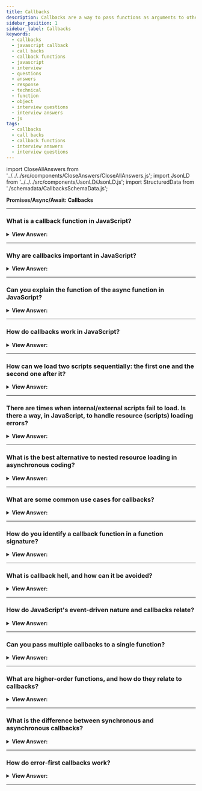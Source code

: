 ```yaml
---
title: Callbacks
description: Callbacks are a way to pass functions as arguments to other functions, and to return them as the result of the function. Pass your next frontend phone interview
sidebar_position: 1
sidebar_label: Callbacks
keywords:
  - callbacks
  - javascript callback
  - call backs
  - callback functions
  - javascript
  - interview
  - questions
  - answers
  - response
  - technical
  - function
  - object
  - interview questions
  - interview answers
  - js
tags:
  - callbacks
  - call backs
  - callback functions
  - interview answers
  - interview questions
---
```


import CloseAllAnswers from '../../../src/components/CloseAnswers/CloseAllAnswers.js';
import JsonLD from '../../../src/components/JsonLD/JsonLD.js';
import StructuredData from './schemadata/CallbacksSchemaData.js';

<JsonLD data={StructuredData} />

<head>
  <title>Callbacks | JavaScript Frontend Phone Interview Questions</title>
</head>

**Promises/Async/Await: Callbacks**

<CloseAllAnswers />

---

### What is a callback function in JavaScript?

<details>
  <summary><strong>View Answer:</strong></summary>
  <div>
  <div><strong>Interview Response:</strong> A callback function is a function passed as an argument to another function, which is invoked within the latter function, usually for asynchronous tasks or to customize behavior.
  </div><br />
  <div><strong className="codeExample">Code Example:</strong><br /><br />

  <div></div>

```javascript
function fetchData(callback) {
  // Simulating asynchronous data retrieval
  setTimeout(() => {
    const data = { name: "John Doe", age: 30 };
    callback(null, data); // Pass null as the error parameter and data as the result
  }, 2000);
}

function processData(error, result) {
  if (error) {
    console.log("Error:", error);
  } else {
    console.log("Data:", result);
  }
}

// Call fetchData and pass the processData function as a callback
fetchData(processData);
```

In the above example, we have a `fetchData` function that simulates fetching data asynchronously. It takes a callback function as a parameter. After a delay of 2000 milliseconds (2 seconds), it invokes the callback function, passing `null` as the error parameter and the retrieved data as the result.

The `processData` function is the callback function that handles the retrieved data or any potential error. If an error occurs (the `error` parameter is not `null`), it logs the error message. Otherwise, it logs the retrieved data.

Finally, we call the `fetchData` function and pass the `processData` function as the callback.

This example illustrates how callbacks can be used to handle asynchronous operations. The callback function is invoked when the asynchronous operation completes, allowing us to process the result or handle any errors that may have occurred.

  </div>
  </div>
</details>

---

### Why are callbacks important in JavaScript?

<details>
  <summary><strong>View Answer:</strong></summary>
  <div>
  <div><strong>Interview Response:</strong> Callbacks enable asynchronous operations, allowing code execution to continue while waiting for tasks like HTTP requests or timer events, ensuring a non-blocking and efficient code execution flow.
  </div>
  </div>
</details>

---

### Can you explain the function of the async function in JavaScript?

<details>
  <summary><strong>View Answer:</strong></summary>
  <div>
  <div><strong>Interview Response:</strong> An async function is a function declared with the async keyword, and the await keyword gets permitted within them. The async and await keywords enable asynchronous, promise-based behavior, avoiding the need to configure promise chains explicitly. Async functions may also get defined as expressions.
</div><br />
  <div><strong className="codeExample">Code Example:</strong><br /><br />

  <div></div>

```js
function resolveAfter2Seconds() {
  return new Promise((resolve) => {
    setTimeout(() => {
      resolve('resolved');
    }, 2000);
  });
}

async function asyncCall() {
  console.log('calling');
  const result = await resolveAfter2Seconds();
  console.log(result);
  // expected output: "resolved"
}

asyncCall();
```

  </div>
  </div>
</details>

---

### How do callbacks work in JavaScript?

<details>
  <summary><strong>View Answer:</strong></summary>
  <div>
  <div><strong>Interview Response:</strong> A callback is a function passed as an argument to another function, and a callback function can run after another function has finished. JavaScript functions execute in the sequence they get called, not in the defined sequence.

---

:::note
Functions running in parallel with other functions are called asynchronous.
:::

</div>
  </div>
</details>

---

### How can we load two scripts sequentially: the first one and the second one after it?

<details>
  <summary><strong>View Answer:</strong></summary>
  <div>
  <div><strong>Interview Response:</strong> The natural solution would be to put the second script call inside the callback. Nesting the callback helps control the flow of the script loads. After the external script is complete, the callback initiates the inner one.
</div><br />
  <div><strong className="codeExample">Code Example:</strong><br /><br />

  <div></div>

```js
loadScript('/my/script.js', function (script) {
  console.log(`Cool, the ${script.src} is loaded, let's load one more`);

  loadScript('/my/script2.js', function (script) {
    console.log(`Cool, the second script is loaded`);
  });
});
```

  </div>
  </div>
</details>

---

### There are times when internal/external scripts fail to load. Is there a way, in JavaScript, to handle resource (scripts) loading errors?

<details>
  <summary><strong>View Answer:</strong></summary>
  <div>
  <div><strong>Interview Response:</strong> Yes, script loading errors get handled in a callback with the script.onerror event handler.
</div><br />
  <div><strong className="codeExample">Code Example:</strong><br /><br />

  <div></div>

```js
function loadScript(src, callback) {
  let script = document.createElement('script');
  script.src = src;

  script.onload = () => callback(null, script);
  script.onerror = () => callback(new Error(`Script load error for ${src}`));

  document.head.append(script);
}
```

  </div>
  </div>
</details>

---

### What is the best alternative to nested resource loading in asynchronous coding?

<details>
  <summary><strong>View Answer:</strong></summary>
  <div>
  <div><strong>Interview Response:</strong> Nested calls can become tedious and messy. The best alternative is to make every action a standalone function, making our code easier to manage and debug.</div><br />
  <div><strong>Technical Response:</strong> It looks fine for one or maybe two nested calls. As calls become nested, the code becomes more profound and increasingly more challenging to manage, especially if we have real code that may include more loops, conditional statements, and other implementations. The best alternative to alleviate the problem is to make every action a standalone function. This approach makes the code easy to manage and debug, and there are some performance advantages to boot.
  </div><br />
  <div><strong className="codeExample">Code Example:</strong><br /><br />

  <div></div>

```js
loadScript('1.js', step1);

function step1(error, script) {
  if (error) {
    handleError(error);
  } else {
    // ...
    loadScript('2.js', step2);
  }
}

function step2(error, script) {
  if (error) {
    handleError(error);
  } else {
    // ...
    loadScript('3.js', step3);
  }
}

function step3(error, script) {
  if (error) {
    handleError(error);
  } else {
    // ...continue after all scripts are loaded (*)
  }
}
```

  </div>
  </div>
</details>

---

### What are some common use cases for callbacks?

<details>
  <summary><strong>View Answer:</strong></summary>
  <div>
  <div><strong>Interview Response:</strong> Common use cases for callbacks include handling asynchronous operations (like reading files or making HTTP requests), handling events (like click or key press events), and for higher-order functions (like Array's map, filter, reduce).
  </div><br />
  <div><strong className="codeExample">Code Example:</strong><br /><br />

  <div></div>

```js
function fetchData(callback) {
  // Simulating asynchronous data retrieval
  setTimeout(() => {
    const data = { name: "John Doe", age: 30 };
    callback(data);
  }, 2000);
}

function processData(data) {
  console.log("Data:", data);
}

// Call fetchData and pass the processData function as a callback
fetchData(processData);
```

  </div>
  </div>
</details>

---

### How do you identify a callback function in a function signature?

<details>
  <summary><strong>View Answer:</strong></summary>
  <div>
  <div><strong>Interview Response:</strong> A callback function is typically identified in a function signature by specifying it as a parameter with a function type, often denoted by the "callback" or "cb" naming convention.
  </div>
  </div>
</details>

---

### What is callback hell, and how can it be avoided?

<details>
  <summary><strong>View Answer:</strong></summary>
  <div>
  <div><strong>Interview Response:</strong> Callback hell refers to deeply nested, difficult-to-read callback functions. It can be avoided by modularizing code, using Promises, or async/await syntax for better code readability and maintainability.
  </div><br />
  <div><strong className="codeExample">Code Example:</strong><br /><br />

  <div></div>

```js
asyncOperation1(function (error, result1) {
  if (error) {
    console.log("Error:", error);
  } else {
    asyncOperation2(result1, function (error, result2) {
      if (error) {
        console.log("Error:", error);
      } else {
        asyncOperation3(result2, function (error, result3) {
          if (error) {
            console.log("Error:", error);
          } else {
            // ...more nested callbacks
          }
        });
      }
    });
  }
});
```

  </div>
  </div>
</details>

---

### How do JavaScript's event-driven nature and callbacks relate?

<details>
  <summary><strong>View Answer:</strong></summary>
  <div>
  <div><strong>Interview Response:</strong> JavaScript's event-driven nature relies on callbacks to handle events, allowing code execution to continue without waiting for events to complete, improving efficiency and enabling asynchronous behavior.
  </div><br />
  <div><strong className="codeExample">Code Example:</strong><br /><br />

  <div></div>

```js
// Event listener function
function buttonClickHandler() {
  console.log("Button clicked!");
}

// Add event listener to a button
const button = document.querySelector("#myButton");
button.addEventListener("click", buttonClickHandler);
```

  </div>
  </div>
</details>

---

### Can you pass multiple callbacks to a single function?

<details>
  <summary><strong>View Answer:</strong></summary>
  <div>
  <div><strong>Interview Response:</strong> Yes, you can pass multiple callback functions as arguments, which can be invoked in different scenarios or at various stages within the parent function, providing flexibility and customization.
  </div><br />
  <div><strong className="codeExample">Code Example:</strong><br /><br />

  <div></div>

```js
function performOperation(callback1, callback2) {
  // Perform some operation
  // ...
  
  // Invoke the first callback
  callback1();

  // Invoke the second callback
  callback2();
}

function callback1() {
  console.log("Callback 1 executed!");
}

function callback2() {
  console.log("Callback 2 executed!");
}

// Call performOperation and pass callback1 and callback2 as arguments
performOperation(callback1, callback2);

```

  </div>
  </div>
</details>

---

### What are higher-order functions, and how do they relate to callbacks?

<details>
  <summary><strong>View Answer:</strong></summary>
  <div>
  <div><strong>Interview Response:</strong> Higher-order functions are functions that either take other functions as arguments or return functions. Callbacks are an example of higher-order functions, as they are passed as arguments to other functions.
  </div><br />
  <div><strong className="codeExample">Code Example:</strong><br /><br />

  <div></div>

```js
function higherOrderFunction(callback) {
  // Perform some logic
  // ...

  // Invoke the callback function
  callback();
}

function callbackFunction() {
  console.log("Callback function executed!");
}

// Call the higher-order function and pass the callback function
higherOrderFunction(callbackFunction);
```

  </div>
  </div>
</details>

---

### What is the difference between synchronous and asynchronous callbacks?

<details>
  <summary><strong>View Answer:</strong></summary>
  <div>
  <div><strong>Interview Response:</strong> Synchronous callbacks execute immediately within the calling function, blocking further code execution, while asynchronous callbacks allow other code to execute before the callback is invoked, enabling non-blocking operations.
  </div><br />
  <div><strong className="codeExample">Code Examples:</strong><br /><br />

  <div></div>

**Synchronous Callback:**

```javascript
function syncCallback() {
  console.log("Synchronous callback executed!");
}

function performSyncOperation(callback) {
  console.log("Performing synchronous operation...");
  callback();
  console.log("Synchronous operation completed.");
}

performSyncOperation(syncCallback);
console.log("Program execution continues...");
```

In this example, we have a synchronous callback function named `syncCallback`. The `performSyncOperation` function performs a synchronous operation, invoking the callback immediately within the operation. The program execution waits for the callback to complete before moving on to the next line of code. The output will be:

```bash
Performing synchronous operation...
Synchronous callback executed!
Synchronous operation completed.
Program execution continues...
```

**Asynchronous Callback:**

```javascript
function asyncCallback() {
  console.log("Asynchronous callback executed!");
}

function performAsyncOperation(callback) {
  console.log("Performing asynchronous operation...");
  setTimeout(function() {
    callback();
    console.log("Asynchronous operation completed.");
  }, 2000);
}

performAsyncOperation(asyncCallback);
console.log("Program execution continues...");
```

In this example, we have an asynchronous callback function named `asyncCallback`. The `performAsyncOperation` function simulates an asynchronous operation using `setTimeout`. The callback is invoked after a delay of 2000 milliseconds (2 seconds). The program execution continues without waiting for the callback to finish. The output will be:

```bash
Performing asynchronous operation...
Program execution continues...
Asynchronous callback executed!
Asynchronous operation completed.
```

In the asynchronous callback example, the program execution continues immediately after calling `performAsyncOperation`, without waiting for the callback execution. After the 2-second delay, the callback function is invoked, and the remaining code inside the callback is executed.

  </div>
  </div>
</details>

---

### How do error-first callbacks work?

<details>
  <summary><strong>View Answer:</strong></summary>
  <div>
  <div><strong>Interview Response:</strong> Error-first callbacks expect the first argument to be an error object, which is null or undefined if no error occurred. This convention ensures consistent error handling across asynchronous operations.
  </div><br />
  <div><strong className="codeExample">Code Example:</strong><br /><br />

  <div></div>

Here's how error-first callbacks work:

1. The callback function is defined with parameters to receive the error and result:

   ```javascript
   function callback(error, result) {
     // Handle error or process result
   }
   ```

2. The asynchronous function invokes the callback, passing an error object (if an error occurs) or the result:

   ```javascript
   function performAsyncOperation(callback) {
     // Perform asynchronous operation
     if (error) {
       callback(new Error("Something went wrong!"));
     } else {
       callback(null, result);
     }
   }
   ```

3. The callback function is invoked with the error or result by the asynchronous function:

   ```javascript
   performAsyncOperation(callback);
   ```

4. Inside the callback function, you can check if an error occurred and handle it accordingly:

   ```javascript
   function callback(error, result) {
     if (error) {
       // Handle error
       console.log("Error:", error);
     } else {
       // Process result
       console.log("Result:", result);
     }
   }
   ```

By adopting the error-first convention, you provide a standardized way to propagate and handle errors in asynchronous operations. If an error object is passed as the first parameter to the callback, it indicates that an error occurred. Otherwise, the subsequent parameters can be used to process the result or data obtained from the asynchronous operation.

This convention simplifies error handling, allowing you to handle errors consistently and differentiate between successful results and error conditions in asynchronous code.

  </div>
  </div>
</details>

---
